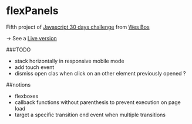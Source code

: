 # flexPanels
Fifth project of [Javascript 30 days challenge](https://javascript30.com/) from [Wes Bos](https://github.com/wesbos)


-> See a [Live version](https://nathanchalot.github.io/flexPanels/)


###TODO
- stack horizontally in responsive mobile mode
- add touch event
- dismiss open clas when click on an other element previously opened ?

##notions
- flexboxes
- callback functions without parenthesis to prevent execution on page load
- target a specific transition end event when multiple transitions

